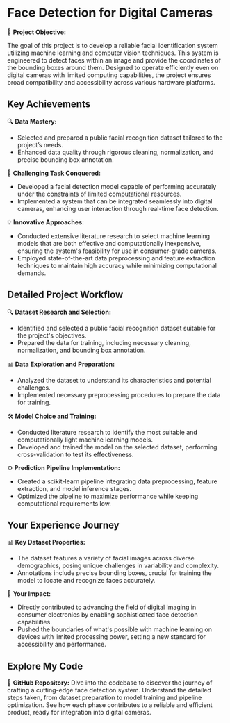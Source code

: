 
# Face Detection for Digital Cameras

🎯 **Project Objective:**

The goal of this project is to develop a reliable facial identification system utilizing machine learning and computer vision techniques. This system is engineered to detect faces within an image and provide the coordinates of the bounding boxes around them. Designed to operate efficiently even on digital cameras with limited computing capabilities, the project ensures broad compatibility and accessibility across various hardware platforms.

## Key Achievements

🔍 **Data Mastery:**
  - Selected and prepared a public facial recognition dataset tailored to the project’s needs.
  - Enhanced data quality through rigorous cleaning, normalization, and precise bounding box annotation.

🌟 **Challenging Task Conquered:**
  - Developed a facial detection model capable of performing accurately under the constraints of limited computational resources.
  - Implemented a system that can be integrated seamlessly into digital cameras, enhancing user interaction through real-time face detection.

💡 **Innovative Approaches:**
  - Conducted extensive literature research to select machine learning models that are both effective and computationally inexpensive, ensuring the system's feasibility for use in consumer-grade cameras.
  - Employed state-of-the-art data preprocessing and feature extraction techniques to maintain high accuracy while minimizing computational demands.

## Detailed Project Workflow

🔍 **Dataset Research and Selection:**
  - Identified and selected a public facial recognition dataset suitable for the project's objectives.
  - Prepared the data for training, including necessary cleaning, normalization, and bounding box annotation.

📊 **Data Exploration and Preparation:**
  - Analyzed the dataset to understand its characteristics and potential challenges.
  - Implemented necessary preprocessing procedures to prepare the data for training.

🛠️ **Model Choice and Training:**
  - Conducted literature research to identify the most suitable and computationally light machine learning models.
  - Developed and trained the model on the selected dataset, performing cross-validation to test its effectiveness.

⚙️ **Prediction Pipeline Implementation:**
  - Created a scikit-learn pipeline integrating data preprocessing, feature extraction, and model inference stages.
  - Optimized the pipeline to maximize performance while keeping computational requirements low.

## Your Experience Journey

📊 **Key Dataset Properties:**
  - The dataset features a variety of facial images across diverse demographics, posing unique challenges in variability and complexity.
  - Annotations include precise bounding boxes, crucial for training the model to locate and recognize faces accurately.

🔮 **Your Impact:**
  - Directly contributed to advancing the field of digital imaging in consumer electronics by enabling sophisticated face detection capabilities.
  - Pushed the boundaries of what's possible with machine learning on devices with limited processing power, setting a new standard for accessibility and performance.

## Explore My Code

🔗 **GitHub Repository:** Dive into the codebase to discover the journey of crafting a cutting-edge face detection system. Understand the detailed steps taken, from dataset preparation to model training and pipeline optimization. See how each phase contributes to a reliable and efficient product, ready for integration into digital cameras.
